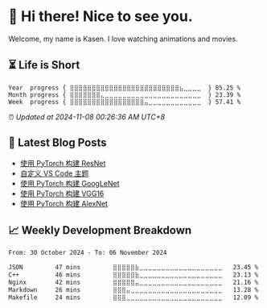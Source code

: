<h1>👋 Hi there! Nice to see you.</h1>

Welcome, my name is Kasen. I love watching animations and movies.

## ⏳ Life is Short

<!-- Start of Time Progress Bar -->
``` text
Year  progress { ⣿⣿⣿⣿⣿⣿⣿⣿⣿⣿⣿⣿⣿⣿⣿⣿⣿⣿⣿⣿⣿⣿⣿⣿⣿⣦⣀⣀⣀⣀  } 85.25 %
Month progress { ⣿⣿⣿⣿⣿⣿⣿⣄⣀⣀⣀⣀⣀⣀⣀⣀⣀⣀⣀⣀⣀⣀⣀⣀⣀⣀⣀⣀⣀⣀  } 23.39 %
Week  progress { ⣿⣿⣿⣿⣿⣿⣿⣿⣿⣿⣿⣿⣿⣿⣿⣿⣿⣤⣀⣀⣀⣀⣀⣀⣀⣀⣀⣀⣀⣀  } 57.41 %
```

⏰ *Updated at 2024-11-08 00:26:36 AM UTC+8*

<!-- End of Time Progress Bar -->

## 📝 Latest Blog Posts

<!-- BLOG-POST-LIST:START -->
- [使用 PyTorch 构建 ResNet](https://blog.imkasen.com/pytorch-resnet/)
- [自定义 VS Code 主题](https://blog.imkasen.com/customize-vs-code-theme/)
- [使用 PyTorch 构建 GoogLeNet](https://blog.imkasen.com/pytorch-googlenet/)
- [使用 PyTorch 构建 VGG16](https://blog.imkasen.com/pytorch-vgg16/)
- [使用 PyTorch 构建 AlexNet](https://blog.imkasen.com/pytorch-alexnet/)
<!-- BLOG-POST-LIST:END -->

## 📈 Weekly Development Breakdown

<!--START_SECTION:waka-->

```txt
From: 30 October 2024 - To: 06 November 2024

JSON         47 mins         ⣿⣿⣿⣿⣿⣷⣀⣀⣀⣀⣀⣀⣀⣀⣀⣀⣀⣀⣀⣀⣀⣀⣀⣀⣀   23.45 %
C++          46 mins         ⣿⣿⣿⣿⣿⣷⣀⣀⣀⣀⣀⣀⣀⣀⣀⣀⣀⣀⣀⣀⣀⣀⣀⣀⣀   23.13 %
Nginx        42 mins         ⣿⣿⣿⣿⣿⣤⣀⣀⣀⣀⣀⣀⣀⣀⣀⣀⣀⣀⣀⣀⣀⣀⣀⣀⣀   21.16 %
Markdown     26 mins         ⣿⣿⣿⣤⣀⣀⣀⣀⣀⣀⣀⣀⣀⣀⣀⣀⣀⣀⣀⣀⣀⣀⣀⣀⣀   13.28 %
Makefile     24 mins         ⣿⣿⣿⣀⣀⣀⣀⣀⣀⣀⣀⣀⣀⣀⣀⣀⣀⣀⣀⣀⣀⣀⣀⣀⣀   12.09 %
```

<!--END_SECTION:waka-->
